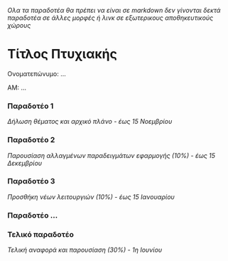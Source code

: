 *_Ολα τα παραδοτέα θα πρέπει να είναι σε markdown δεν γίνονται δεκτά παραδοτέα σε άλλες μορφές ή λινκ σε εξωτερικους αποθηκευτικούς χώρους_*

# Τίτλος Πτυχιακής

Ονοματεπώνυμο: ...

ΑΜ: ...


### Παραδοτέο 1
*Δήλωση θέματος και αρχικό πλάνο - έως 15 Νοεμβρίου*



### Παραδοτέο 2
*Παρουσίαση αλλαγμένων παραδειγμάτων εφαρμογής (10%) - έως 15 Δεκεμβρίου*



### Παραδοτέο 3
*Προσθήκη νέων λειτουργιών (10%) - έως 15 Ιανουαρίου*


### Παραδοτέο ...


### Τελικό παραδοτέο
*Τελική αναφορά και παρουσίαση (30%) - 1η Ιουνίου*

